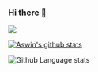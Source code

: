 ### Hi there 👋

![](https://komarev.com/ghpvc/?username=aswinavofficial)

[![Aswin's github stats](https://github-readme-stats.vercel.app/api?username=aswinavofficial&show_icons=true&theme=dracula&count_private=true)](https://github.com/anuraghazra/github-readme-stats)

![Github Language stats](https://github-readme-stats.vercel.app/api/top-langs/?username=aswinavofficial&langs_count=3&theme=dracula)
<!--
**aswinavofficial/aswinavofficial** is a ✨ _special_ ✨ repository because its `README.md` (this file) appears on your GitHub profile.

Here are some ideas to get you started:

- 🔭 I’m currently working on ...
- 🌱 I’m currently learning ...
- 👯 I’m looking to collaborate on ...
- 🤔 I’m looking for help with ...
- 💬 Ask me about ...
- 📫 How to reach me: ...
- 😄 Pronouns: ...
- ⚡ Fun fact: ...
-->
